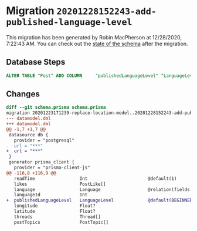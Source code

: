 # Migration `20201228152243-add-published-language-level`

This migration has been generated by Robin MacPherson at 12/28/2020, 7:22:43 AM.
You can check out the [state of the schema](./schema.prisma) after the migration.

## Database Steps

```sql
ALTER TABLE "Post" ADD COLUMN     "publishedLanguageLevel" "LanguageLevel" NOT NULL DEFAULT E'BEGINNER'
```

## Changes

```diff
diff --git schema.prisma schema.prisma
migration 20201223171239-replace-location-model..20201228152243-add-published-language-level
--- datamodel.dml
+++ datamodel.dml
@@ -1,7 +1,7 @@
 datasource db {
   provider = "postgresql"
-  url = "***"
+  url = "***"
 }
 generator prisma_client {
   provider = "prisma-client-js"
@@ -116,8 +116,9 @@
   readTime                 Int                       @default(1)
   likes                    PostLike[]
   language                 Language                  @relation(fields: [languageId], references: [id])
   languageId               Int
+  publishedLanguageLevel   LanguageLevel             @default(BEGINNER)
   longitude                Float?
   latitude                 Float?
   threads                  Thread[]
   postTopics               PostTopic[]
```


